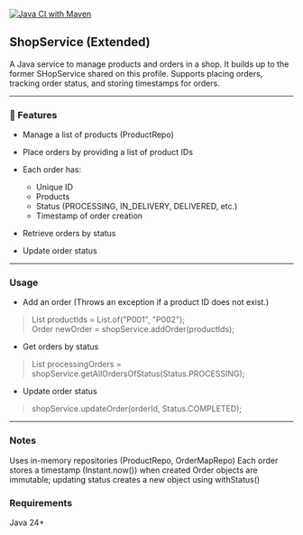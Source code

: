 [![Java CI with Maven](https://github.com/nina-bornemann/Recap2_ShopService/actions/workflows/maven.yml/badge.svg)](https://github.com/nina-bornemann/Recap2_ShopService/actions/workflows/maven.yml)

## ShopService (Extended)

A Java service to manage products and orders in a shop. It builds up to the former SHopService shared on this profile.
Supports placing orders, tracking order status, and storing timestamps for orders.

---

### 🚀 Features
- Manage a list of products (ProductRepo)
- Place orders by providing a list of product IDs
- Each order has:
  - Unique ID
  - Products
  - Status (PROCESSING, IN_DELIVERY, DELIVERED, etc.)
  - Timestamp of order creation

- Retrieve orders by status
- Update order status

---

### Usage

- Add an order (Throws an exception if a product ID does not exist.)
> List<String> productIds = List.of("P001", "P002");  
> Order newOrder = shopService.addOrder(productIds);

- Get orders by status
> List<Order> processingOrders = shopService.getAllOrdersOfStatus(Status.PROCESSING);

- Update order status
> shopService.updateOrder(orderId, Status.COMPLETED);  

---

### Notes
Uses in-memory repositories (ProductRepo, OrderMapRepo)
Each order stores a timestamp (Instant.now()) when created
Order objects are immutable; updating status creates a new object using withStatus()

### Requirements
Java 24+